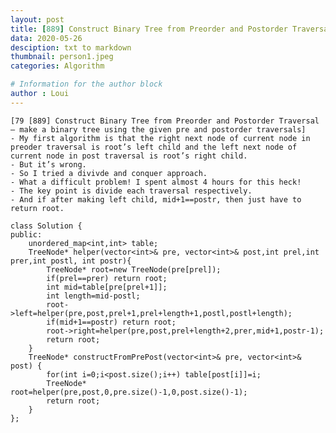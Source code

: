 ```yaml
---
layout: post
title: [889] Construct Binary Tree from Preorder and Postorder Traversal
data: 2020-05-26
desciption: txt to markdown
thumbnail: person1.jpeg
categories: Algorithm

# Information for the author block
author : Loui
---
```


	﻿[79 [889] Construct Binary Tree from Preorder and Postorder Traversal – make a binary tree using the given pre and postorder traversals]
	- My first algorithm is that the right next node of current node in preoder traversal is root’s left child and the left next node of current node in post traversal is root’s right child.
	- But it’s wrong.
	- So I tried a divivde and conquer approach.
	- What a difficult problem! I spent almost 4 hours for this heck!
	- The key point is divide each traversal respectively.
	- And if after making left child, mid+1==postr, then just have to return root.
	
	class Solution {
	public:
	    unordered_map<int,int> table;
	    TreeNode* helper(vector<int>& pre, vector<int>& post,int prel,int prer,int postl, int postr){
	        TreeNode* root=new TreeNode(pre[prel]);
	        if(prel==prer) return root;
	        int mid=table[pre[prel+1]];
	        int length=mid-postl;
	        root->left=helper(pre,post,prel+1,prel+length+1,postl,postl+length);
	        if(mid+1==postr) return root;
	        root->right=helper(pre,post,prel+length+2,prer,mid+1,postr-1);
	        return root;
	    }
	    TreeNode* constructFromPrePost(vector<int>& pre, vector<int>& post) {
	        for(int i=0;i<post.size();i++) table[post[i]]=i;
	        TreeNode* root=helper(pre,post,0,pre.size()-1,0,post.size()-1);
	        return root;
	    }
	};
	
